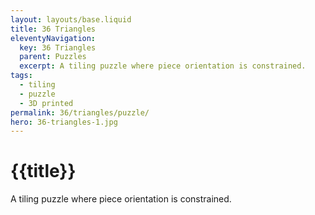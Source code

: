 ```yaml
---
layout: layouts/base.liquid
title: 36 Triangles
eleventyNavigation:
  key: 36 Triangles
  parent: Puzzles
  excerpt: A tiling puzzle where piece orientation is constrained.
tags:
  - tiling
  - puzzle
  - 3D printed
permalink: 36/triangles/puzzle/
hero: 36-triangles-1.jpg 
---
```

# {{title}}

A tiling puzzle where piece orientation is constrained.
